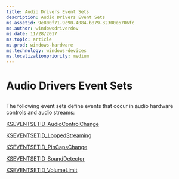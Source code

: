 ```yaml
---
title: Audio Drivers Event Sets
description: Audio Drivers Event Sets
ms.assetid: 9e800f71-9c90-4084-b879-32300e6706fc
ms.author: windowsdriverdev
ms.date: 11/28/2017
ms.topic: article
ms.prod: windows-hardware
ms.technology: windows-devices
ms.localizationpriority: medium
---
```


# Audio Drivers Event Sets


## <span id="ddk_audio_drivers_event_sets_ks"></span><span id="DDK_AUDIO_DRIVERS_EVENT_SETS_KS"></span>


The following event sets define events that occur in audio hardware controls and audio streams:

[KSEVENTSETID\_AudioControlChange](kseventsetid-audiocontrolchange.md)

[KSEVENTSETID\_LoopedStreaming](kseventsetid-loopedstreaming.md)

[KSEVENTSETID\_PinCapsChange](kseventsetid-pincapschange.md)

[KSEVENTSETID\_SoundDetector](kseventsetid-sounddetector.md)

[KSEVENTSETID\_VolumeLimit](kseventsetid-volumelimit.md)

 

 





